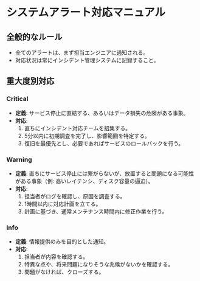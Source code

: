 # システムアラート対応マニュアル

## 全般的なルール
- 全てのアラートは、まず担当エンジニアに通知される。
- 対応状況は常にインシデント管理システムに記録すること。

## 重大度別対応

### Critical
- **定義**: サービス停止に直結する、あるいはデータ損失の危険がある事象。
- **対応**:
    1. 直ちにインシデント対応チームを招集する。
    2. 5分以内に初期調査を完了し、影響範囲を特定する。
    3. 復旧を最優先とし、必要であればサービスのロールバックを行う。

### Warning
- **定義**: 直ちにサービス停止には繋がらないが、放置すると問題になる可能性がある事象（例: 高いレイテンシ、ディスク容量の逼迫）。
- **対応**:
    1. 担当者がログを確認し、原因を調査する。
    2. 1時間以内に対応計画を立てる。
    3. 計画に基づき、通常メンテナンス時間内に修正作業を行う。

### Info
- **定義**: 情報提供のみを目的とした通知。
- **対応**:
    1. 担当者が内容を確認する。
    2. 特異な点や、将来問題になりそうな兆候がないかを確認する。
    3. 問題がなければ、クローズする。 